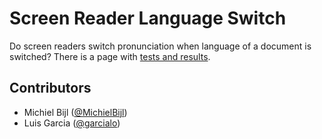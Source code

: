 # Screen Reader Language Switch
Do screen readers switch pronunciation when language of a document is switched? There is a page with [tests and results](https://rawgit.com/MichielBijl/language-switch/master/tests/index.html).

## Contributors
* Michiel Bijl ([@MichielBijl](https://twitter.com/MichielBijl))
* Luis Garcia ([@garcialo](https://twitter.com/garcialo))
